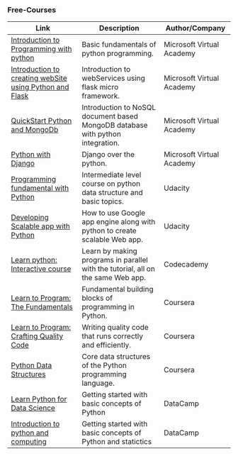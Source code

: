
### Free-Courses

Link | Description | Author/Company
------------ | ------------- | -------------
[Introduction to Programming with python](https://goo.gl/x26dEr) |  Basic fundamentals of python programming. | Microsoft Virtual Academy
[Introduction to creating webSite using Python and Flask](https://goo.gl/6a97aw) | Introduction to webServices using flask micro framework. | Microsoft Virtual Academy
[QuickStart Python and MongoDb](https://goo.gl/lNUHcE) | Introduction to NoSQL document based MongoDB database with python integration. | Microsoft Virtual Academy
[Python with Django](https://goo.gl/DVM0m5) | Django over the python. | Microsoft Virtual Academy
[Programming fundamental with Python](https://goo.gl/JEdLMw) | Intermediate level course on python data structure and basic topics. | Udacity
[Developing Scalable app with Python](https://goo.gl/EwWZDW) | How to use Google app engine along with python to create scalable Web app. | Udacity
[Learn python: Interactive course](https://www.codecademy.com/tracks/python) | Learn by making programs in parallel with the tutorial, all on the same Web app. | Codecademy
[Learn to Program: The Fundamentals](https://www.coursera.org/learn/learn-to-program/home) | Fundamental building blocks of programming in Python. | Coursera
[Learn to Program: Crafting Quality Code](https://www.coursera.org/learn/program-code) | Writing quality code that runs correctly and efficiently. | Coursera
[Python Data Structures](https://www.coursera.org/learn/python-data) | Core data structures of the Python programming language. | Coursera
[Learn Python for Data Science](https://www.datacamp.com/courses/intro-to-python-for-data-science) | Getting started with basic concepts of Python | DataCamp
[Introduction to python and computing](http://spoken-tutorial.org/tutorial-search/?search_foss=Python&search_language=English) | Getting started with basic concepts of Python and statictics| DataCamp
